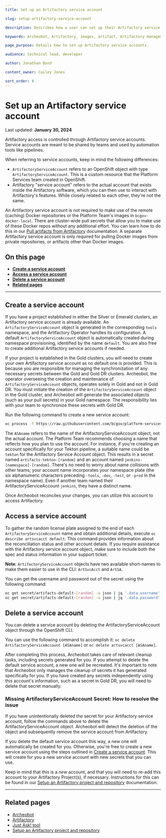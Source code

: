 ```yaml
---
title: Set up an Artifactory service account

slug: setup-artifactory-service-account

description: Describes how a user can set up their Artifactory service accounts.

keywords: Archeobot, Artifactory, images, artifact, Artifactory management, service account

page_purpose: Details how to set up Artifactory service accounts.

audience: technical lead, developer

author: Jonathan Bond

content_owner: Cailey Jones

sort_order: 8
---
```


# Set up an Artifactory service account
Last updated: **January 30, 2024**

Artifactory access is controlled through Artifactory service accounts. Service accounts are meant to be shared by teams and used by automation tools like pipelines.

When referring to service accounts, keep in mind the following differences:

* `ArtifactoryServiceAccount` refers to an OpenShift object with type `ArtifactoryServiceAccount`. This is a custom resource that the Platform Services team created in OpenShift.
* Artifactory "service account" refers to the actual account that exists inside the Artifactory software, which you can then use to interact with Artifactory's features. While closely related to each other, they're not the same.

An Artifactory service account is not required to make use of the remote (caching) Docker repositories or the Platform Team's images in `bcgov-docker-local`. There are cluster-wide pull secrets that allow you to make use of these Docker repos without any additional effort. You can learn how to do this in our [Pull artifacts from Artifactory](../build-deploy-and-maintain-apps/push-pull-artifacts-artifactory.md) documentation. A separate Artifactory service account is only required for pulling Docker images from private repositories, or artifacts other than Docker images. 


## On this page
- **[Create a service account](#create-a-service-account)**
- **[Access a service account](#access-a-service-account)**
- **[Delete a service account](#delete-a-service-account)**
- **[Related pages](#related-pages)**

---

## Create a service account

If you have a project established in either the Silver or Emerald clusters, an Artifactory service account is already available. An `ArtifactoryServiceAccount` object is generated in the corresponding `tools` namespace, and the Artifactory Operator handles its configuration. A default `ArtifactoryServiceAccount` object is automatically created during namespace provisioning, identified by the name `default`. You are also free to create additional Artifactory service accounts if needed.

If your project is established in the Gold clusters, you will need to create your own Artifactory service account as no default one is provided. This is because you are responsible for managing the synchronization of any necessary secrets between the Gold and Gold DR clusters. Archeobot, the operator overseeing the creation and maintenance of `ArtifactoryServiceAccount` objects, operates solely in Gold and not in Gold DR. You must initiate the creation of the `ArtifactoryServiceAccount` object in the Gold cluster, and Archeobot will generate the associated objects (such as your pull secrets) in your Gold namespace. The responsibility lies with your team to synchronize these secrets with Gold DR.

Run the following command to create a new service account:

```bash
oc process -f https://raw.githubusercontent.com/bcgov/platform-services-archeobot/master/archeobot/config/samples/tmpl-artifactoryserviceaccount.yaml -p NAME="[ASAname]" -p DESCRIPTOR="[Description of Service Account]" | oc create -f -
```

The `ASAname` refers to the name of the ArtifactoryServiceAccount object, not the actual account. The Platform Team recommends choosing a name that reflects how you plan to use the account. For instance, if you're creating an account specifically for your Tekton pipeline, a suitable name could be `tekton` for the Artifactory Service Account object. This results in a secret named `artifacts-tekton-[random]` and an account named `jenkins-[namespace]-[random]`. There's no need to worry about name collisions with other teams; your account name incorporates your namespace plate (the six alphanumeric characters preceding `-tools`, `-dev`, `-test`, or `-prod` in the namespace name). Even if another team named their ArtifactoryServiceAccount `jenkins`, they have a distinct name.

Once Archeobot reconciles your changes, you can utilize this account to access Artifactory.

## Access a service account

To gather the random license plate assigned to the end of each `ArtifactoryServiceAccount` name and obtain additional details, execute `oc describe artsvcacct default`. This command provides information about the reconciliation status and other account details. If you require assistance with the Artifactory service account object, make sure to include both the spec and status information in your support ticket.

**Note**: `ArtifactoryServiceAccount` objects have two available short-names to make them easier to use in the CLI: `ArtSvcAcct` and `ArtSA`.

You can get the username and password out of the secret using the following command:

```bash
oc get secret/artifacts-default-[random] -o json | jq '.data.username' | tr -d "\"" | base64 -d
oc get secret/artifacts-default-[random] -o json | jq '.data.password' | tr -d "\"" | base64 -d
```

## Delete a service account

You can delete a service account by deleting the ArtifactoryServiceAccount object through the OpenShift CLI. 

You can use the following command to accomplish it:
`oc delete ArtifactoryServiceAccount [ASAname]` or `oc delete artsvcacct [ASAname]`.

After completing this process, Archeobot takes care of relevant cleanup tasks, including secrets generated for you. If you attempt to delete the default service account, a new one will be recreated. It's important to note that Archeobot only manages the cleanup of secrets it has generated specifically for you. If you have created any secrets independently using this account's information, such as a secret in Gold DR, you will need to delete that secret manually.

### Missing ArtifactoryServiceAccount Secret: How to resolve the issue

If you have unintentionally deleted the secret for your Artifactory service account, follow the commands above to delete the ArtifactoryServiceAccount object. Archeobot will detect the deletion of the object and subsequently remove the service account from Artifactory.

If you delete the default service account this way, a new one will automatically be created for you. Otherwise, you're free to create a new service account using the steps outlined in [Create a service account](#create-a-service-account). This will create for you a new service account with new secrets that you can use.

Keep in mind that this is a _new_ account, and that you will need to re-add this account to your Artifactory Project(s), if necessary. Instructions for this can be found in our [Setup an Artifactory project and repository](../build-deploy-and-maintain-apps/setup-artifactory-project-repository.md) documentation.

---
## Related pages

* [Archeobot](https://github.com/bcgov/platform-services-archeobot)
* [Artifactory](https://artifacts.developer.gov.bc.ca)
* [Just Ask! tool](https://just-ask.developer.gov.bc.ca/)
* [Setup an Artifactory project and repository](../build-deploy-and-maintain-apps/setup-artifactory-project-repository.md)


